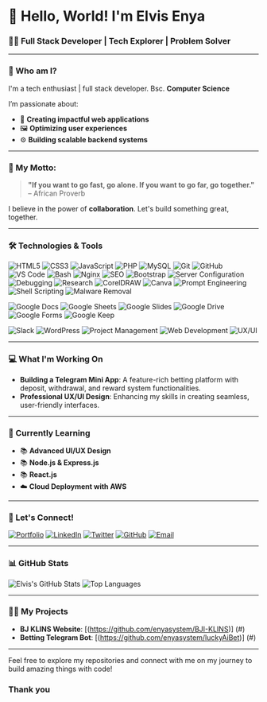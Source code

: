 # 👋 Hello, World! I'm **Elvis Enya** 

### 🧑‍💻 **Full Stack Developer | Tech Explorer | Problem Solver**

---

### 🚀 Who am I?

I'm a tech enthusiast | full stack developer. Bsc. **Computer Science**

I’m passionate about:
- 🔧 **Creating impactful web applications**
- 🖼️ **Optimizing user experiences**
- ⚙️ **Building scalable backend systems**

---

### 🌟 My Motto:
> **"If you want to go fast, go alone. If you want to go far, go together."** – African Proverb

I believe in the power of **collaboration**. Let's build something great, together.

---

### 🛠️ Technologies & Tools

![HTML5](https://img.shields.io/badge/HTML5-%23E34F26.svg?style=for-the-badge&logo=html5&logoColor=white)
![CSS3](https://img.shields.io/badge/CSS3-%231572B6.svg?style=for-the-badge&logo=css3&logoColor=white)
![JavaScript](https://img.shields.io/badge/JavaScript-%23F7DF1E.svg?style=for-the-badge&logo=javascript&logoColor=black)
![PHP](https://img.shields.io/badge/PHP-%23777BB4.svg?style=for-the-badge&logo=php&logoColor=white)
![MySQL](https://img.shields.io/badge/MySQL-%234479A1.svg?style=for-the-badge&logo=mysql&logoColor=white)
![Git](https://img.shields.io/badge/Git-%23F05033.svg?style=for-the-badge&logo=git&logoColor=white)
![GitHub](https://img.shields.io/badge/GitHub-%23181717.svg?style=for-the-badge&logo=github&logoColor=white)
![VS Code](https://img.shields.io/badge/VS_Code-%23007ACC.svg?style=for-the-badge&logo=visual-studio-code&logoColor=white)
![Bash](https://img.shields.io/badge/Bash-%234EAA25.svg?style=for-the-badge&logo=gnu-bash&logoColor=white)
![Nginx](https://img.shields.io/badge/Nginx-%23009639.svg?style=for-the-badge&logo=nginx&logoColor=white)
![SEO](https://img.shields.io/badge/SEO-%23000000.svg?style=for-the-badge&logo=google&logoColor=white)
![Bootstrap](https://img.shields.io/badge/Bootstrap-%237952B3.svg?style=for-the-badge&logo=bootstrap&logoColor=white)
![Server Configuration](https://img.shields.io/badge/Server_Configuration-%234e8cff.svg?style=for-the-badge&logo=linux&logoColor=white)
![Debugging](https://img.shields.io/badge/Debugging-%23FF6347.svg?style=for-the-badge&logo=bug&logoColor=white)
![Research](https://img.shields.io/badge/Research-%231D70B8.svg?style=for-the-badge&logo=read-the-docs&logoColor=white)
![CorelDRAW](https://img.shields.io/badge/CorelDRAW-%2300729F.svg?style=for-the-badge&logo=coreldraw&logoColor=white)
![Canva](https://img.shields.io/badge/Canva-%2300C4CC.svg?style=for-the-badge&logo=canva&logoColor=white)
![Prompt Engineering](https://img.shields.io/badge/Prompt_Engineering-%23FF4500.svg?style=for-the-badge&logo=openai&logoColor=white)
![Shell Scripting](https://img.shields.io/badge/Shell_Scripting-%234EAA25.svg?style=for-the-badge&logo=gnu-bash&logoColor=white)
![Malware Removal](https://img.shields.io/badge/Malware_Removal-%23FF0000.svg?style=for-the-badge&logo=shield&logoColor=white)

<!-- Google Docs Tools -->
![Google Docs](https://img.shields.io/badge/Google_Docs-%2334A853.svg?style=for-the-badge&logo=googledocs&logoColor=white)
![Google Sheets](https://img.shields.io/badge/Google_Sheets-%234285F4.svg?style=for-the-badge&logo=googlesheets&logoColor=white)
![Google Slides](https://img.shields.io/badge/Google_Slides-%23F4B400.svg?style=for-the-badge&logo=googleslides&logoColor=white)
![Google Drive](https://img.shields.io/badge/Google_Drive-%234285F4.svg?style=for-the-badge&logo=googledrive&logoColor=white)
![Google Forms](https://img.shields.io/badge/Google_Forms-%234285F4.svg?style=for-the-badge&logo=googleforms&logoColor=white)
![Google Keep](https://img.shields.io/badge/Google_Keep-%23FFBB00.svg?style=for-the-badge&logo=googlekeep&logoColor=white)

![Slack](https://img.shields.io/badge/Slack-%234A154B.svg?style=for-the-badge&logo=slack&logoColor=white)
![WordPress](https://img.shields.io/badge/WordPress-%23117AC9.svg?style=for-the-badge&logo=wordpress&logoColor=white)
![Project Management](https://img.shields.io/badge/Project_Management-%23008B8B.svg?style=for-the-badge&logo=project&logoColor=white)
![Web Development](https://img.shields.io/badge/Web_Development-%2300C4FF.svg?style=for-the-badge&logo=web-development&logoColor=white)
![UX/UI](https://img.shields.io/badge/UX/UI-%23FFA500.svg?style=for-the-badge&logo=user-experience&logoColor=white)


---

### 💻 What I'm Working On

- **Building a Telegram Mini App**: A feature-rich betting platform with deposit, withdrawal, and reward system functionalities.
- **Professional UX/UI Design**: Enhancing my skills in creating seamless, user-friendly interfaces.

---

### 🌱 Currently Learning
- 📚 **Advanced UI/UX Design**
- 📚 **Node.js & Express.js**
- 📚 **React.js**
- ☁️ **Cloud Deployment with AWS**

---

### 💬 Let's Connect!

[![Portfolio](https://img.shields.io/badge/Portfolio-%23000000.svg?style=for-the-badge&logo=internet-explorer&logoColor=white)](https://elvisenya.dev)
[![LinkedIn](https://img.shields.io/badge/LinkedIn-%230077B5.svg?style=for-the-badge&logo=linkedin&logoColor=white)](https://linkedin.com/in/elvis-enya)
[![Twitter](https://img.shields.io/badge/Twitter-%231DA1F2.svg?style=for-the-badge&logo=twitter&logoColor=white)](https://twitter.com/enyasystem)
[![GitHub](https://img.shields.io/badge/GitHub-%23181717.svg?style=for-the-badge&logo=github&logoColor=white)](https://github.com/enyasystem)
[![Email](https://img.shields.io/badge/Email-D14836?style=for-the-badge&logo=gmail&logoColor=white)](mailto:enyaelvis@gmail.com)

---

### 📊 GitHub Stats

![Elvis's GitHub Stats](https://github-readme-stats.vercel.app/api?username=enyasystem&show_icons=true&theme=radical)
![Top Languages](https://github-readme-stats.vercel.app/api/top-langs/?username=enyasystem&layout=compact&theme=radical)

---

### 👨‍💻 My Projects

- **BJ KLINS Website**: [(https://github.com/enyasystem/BJI-KLINS)] (#)
- **Betting Telegram Bot**: [(https://github.com/enyasystem/luckyAiBet)] (#)

---

Feel free to explore my repositories and connect with me on my journey to build amazing things with code!

### Thank you
